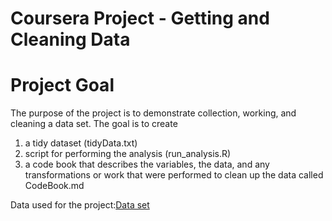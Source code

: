 # Coursera Project - Getting and Cleaning Data

# Project Goal
The purpose of the project is to demonstrate collection, working, and cleaning a data set. The goal is to create
1) a tidy dataset (tidyData.txt)
2) script for performing the analysis (run_analysis.R)
3) a code book that describes the variables, the data, and any transformations or work that were performed to clean up the data called CodeBook.md

Data used for the project:[Data set](https://d396qusza40orc.cloudfront.net/getdata%2Fprojectfiles%2FUCI%20HAR%20Dataset.zip)